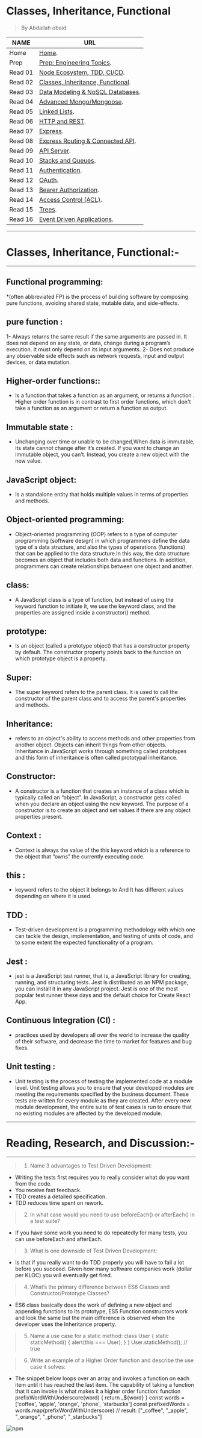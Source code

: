 # Classes, Inheritance, Functional
> By Abdallah obaid

**NAME**     | **URL**
------------ | -------------
Home         | [Home](https://abdallah-401-advanced-javascript.github.io/reading-notes-401/).
 Prep        | [Prep: Engineering Topics](https://abdallah-401-advanced-javascript.github.io/reading-notes-401/Prep).
 Read 01     | [Node Ecosystem, TDD, CI/CD](https://abdallah-401-advanced-javascript.github.io/reading-notes-401/class-01).
 Read 02     | [Classes, Inheritance, Functional](https://abdallah-401-advanced-javascript.github.io/reading-notes-401/class-02).
 Read 03     | [Data Modeling & NoSQL Databases](https://abdallah-401-advanced-javascript.github.io/reading-notes-401/class-03).
 Read 04     | [Advanced Mongo/Mongoose](https://abdallah-401-advanced-javascript.github.io/reading-notes-401/class-04).
 Read 05     | [Linked Lists](https://abdallah-401-advanced-javascript.github.io/reading-notes-401/class-05).
 Read 06     | [HTTP and REST](https://abdallah-401-advanced-javascript.github.io/reading-notes-401/class-06).
 Read 07     | [Express](https://abdallah-401-advanced-javascript.github.io/reading-notes-401/class-07).
 Read 08     | [Express Routing & Connected API](https://abdallah-401-advanced-javascript.github.io/reading-notes-401/class-08).
 Read 09     | [API Server](https://abdallah-401-advanced-javascript.github.io/reading-notes-401/class-09).
 Read 10     | [Stacks and Queues](https://abdallah-401-advanced-javascript.github.io/reading-notes-401/class-10).
 Read 11     | [Authentication](https://abdallah-401-advanced-javascript.github.io/reading-notes-401/class-11).
 Read 12     | [OAuth](https://abdallah-401-advanced-javascript.github.io/reading-notes-401/class-12).
 Read 13     | [Bearer Authorization](https://abdallah-401-advanced-javascript.github.io/reading-notes-401/class-13).
 Read 14     | [Access Control (ACL)](https://abdallah-401-advanced-javascript.github.io/reading-notes-401/class-14).
 Read 15     | [Trees](https://abdallah-401-advanced-javascript.github.io/reading-notes-401/class-15).
 Read 16     | [Event Driven Applications](https://abdallah-401-advanced-javascript.github.io/reading-notes-401/class-16).

 
----------------------------------
# Classes, Inheritance, Functional:-
----------------------------------
 ## Functional programming:
   *(often abbreviated FP) is the process of building software by composing pure functions, avoiding shared state, mutable data, and side-effects.

 ## pure function :
   1- Always returns the same result if the same arguments are passed in. It does not depend on any state, or data, change during a program’s execution. It must only depend on its input arguments.
   2- Does not produce any observable side effects such as network requests, input and output devices, or data mutation.

 ## Higher-order functions::
   * Is a function that takes a function as an argument, or returns a function . Higher order function is in contrast to first order functions, which don't take a function as an argument or return a function as output.


 ## Immutable state :
   * Unchanging over time or unable to be changed,When data is immutable, its state cannot change after it’s created. If you want to change an immutable object, you can’t. Instead, you create a new object with the new value.

 ## JavaScript object:
   * Is a standalone entity that holds multiple values in terms of properties and methods.

 ## Object-oriented programming:
   * Object-oriented programming (OOP) refers to a type of computer programming (software design) in which programmers define the data type of a data structure, and also the types of operations (functions) that can be applied to the data structure.In this way, the data structure becomes an object that includes both data and functions. In addition, programmers can create relationships between one object and another.

 ## class:
   * A JavaScript class is a type of function, but instead of using the keyword function to initiate it, we use the keyword class, and the properties are assigned inside a constructor() method.

 ## prototype:
   * Is an object (called a prototype object) that has a constructor property by default. The constructor property points back to the function on which prototype object is a property.

 ## Super:
   * The super keyword refers to the parent class. It is used to call the constructor of the parent class and to access the parent's properties and methods.

 ## Inheritance:
   * refers to an object's ability to access methods and other properties from another object. Objects can inherit things from other objects. Inheritance in JavaScript works through something called prototypes and this form of inheritance is often called prototypal inheritance.

 ## Constructor:
   * A constructor is a function that creates an instance of a class which is typically called an “object”. In JavaScript, a constructor gets called when you declare an object using the new keyword. The purpose of a constructor is to create an object and set values if there are any object properties present.

 ## Context :
   * Context is always the value of the this keyword which is a reference to the object that “owns” the currently executing code.   

 ## this :
   * keyword refers to the object it belongs to And It has different values depending on where it is used.

 ## TDD :
   * Test-driven development is a programming methodology with which one can tackle the design, implementation, and testing of units of code, and to some extent the expected functionality of a program.

 ## Jest :
   * jest is a JavaScript test runner, that is, a JavaScript library for creating, running, and structuring tests. Jest is distributed as an NPM package, you can install it in any JavaScript project. Jest is one of the most popular test runner these days and the default choice for Create React App.

  ## Continuous Integration (CI) :
   * practices used by developers all over the world to increase the quality of their software, and decrease the time to market for features and bug fixes.

 ## Unit testing :
   * Unit testing is the process of testing the implemented code at a module level. Unit testing allows you to ensure that your developed modules are meeting the requirements specified by the business document. These tests are written for every module as they are created. After every new module development, the entire suite of test cases is run to ensure that no existing modules are affected by the developed module.


----------------------------------
# Reading, Research, and Discussion:-
----------------------------------
>1. Name 3 advantages to Test Driven Development:
  * Writing the tests first requires you to really consider what do you want from the code.
  * You receive fast feedback.
  * TDD creates a detailed specification.
  * TDD reduces time spent on rework.

>2. In what case would you need to use beforeEach() or afterEach() in a test suite?
 * If you have some work you need to do repeatedly for many tests, you can use beforeEach and afterEach.

>3. What is one downside of Test Driven Development:
 * Is that if you really want to do TDD properly you will have to fail a lot before you succeed. Given how many software companies work (dollar per KLOC) you will eventually get fired.

>4. What’s the primary difference between ES6 Classes and Constructor/Prototype Classes?
* ES6 class basically does the work of defining a new object and appending functions to its prototype, ES5 Function constructors work and look the same but the main difference is observed when the developer uses the Inheritance property.

>5. Name a use case for a static method: 
class User {
  static staticMethod() {
    alert(this === User);
  }
}
User.staticMethod(); // true

>6. Write an example of a Higher Order function and describe the use case it solves: 
* The snippet below loops over an array and invokes a function on each item until it has reached the last item. The capability of taking a function that it can invoke is what makes it a higher order function: function prefixWordWithUnderscore(word) { return _${word} } const words = ['coffee', 'apple', 'orange', 'phone', 'starbucks'] const prefixedWords = words.map(prefixWordWithUnderscore) // result: ["_coffee", "_apple", "_orange", "_phone", "_starbucks"]
    

 ![npm](./Img/high.png)